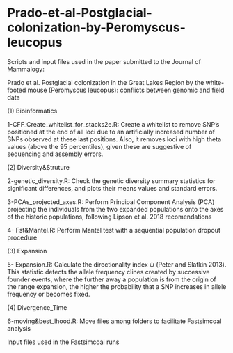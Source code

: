 # Prado-et-al-Postglacial-colonization-by-Peromyscus-leucopus

Scripts and input files used in the paper submitted to the Journal of Mammalogy:

Prado et al. Postglacial colonization in the Great Lakes Region by the white-footed mouse (Peromyscus leucopus): conflicts between genomic and field data 

(1) Bioinformatics

1-CFF_Create_whitelist_for_stacks2e.R: Create a whitelist to remove SNP’s positioned at the end of all loci due to an artificially increased number of SNPs observed at these last positions. Also, it removes loci with high theta values (above the 95 percentiles), given these are suggestive of sequencing and assembly errors.

(2) Diversity&Struture

2-genetic_diversity.R: Check the genetic diversity summary statistics for significant differences, and plots their means values and standard errors.

3-PCAs_projected_axes.R: Perform Principal Component Analysis (PCA) projecting the individuals from the two expanded populations onto the axes of the historic populations, following Lipson et al. 2018 recomendations

4- Fst&Mantel.R: Perform Mantel test with a sequential population dropout procedure

(3) Expansion

5- Expansion.R: Calculate the directionality index ψ (Peter and Slatkin 2013). This statistic detects the allele frequency clines created by successive founder events, where the further away a population is from the origin of the range expansion, the higher the probability that a SNP increases in allele frequency or becomes fixed. 

(4) Divergence_Time

6-moving&best_lhood.R: Move files among folders to facilitate Fastsimcoal analysis

Input files used in the Fastsimcoal runs

